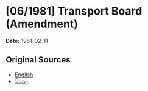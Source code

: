 # [06/1981] Transport Board (Amendment)

**Date:** 1981-02-11

## Original Sources

- [English](https://documents.gov.lk/view/acts/1981/2/06-1981_E.pdf)
- [සිංහල](https://documents.gov.lk/view/acts/1981/2/06-1981_S.pdf)
